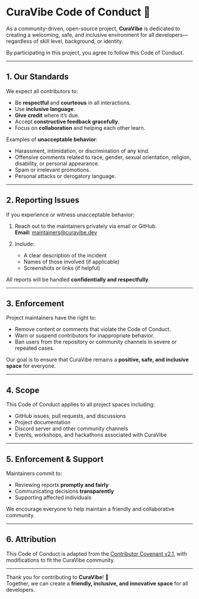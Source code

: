 # CuraVibe Code of Conduct 🧠

As a community-driven, open-source project, **CuraVibe** is dedicated to creating a welcoming, safe, and inclusive environment for all developers—regardless of skill level, background, or identity.  

By participating in this project, you agree to follow this Code of Conduct.

---

## 1. Our Standards

We expect all contributors to:

- Be **respectful** and **courteous** in all interactions.
- Use **inclusive language**.
- **Give credit** where it’s due.
- Accept **constructive feedback gracefully**.
- Focus on **collaboration** and helping each other learn.

Examples of **unacceptable behavior**:

- Harassment, intimidation, or discrimination of any kind.
- Offensive comments related to race, gender, sexual orientation, religion, disability, or personal appearance.
- Spam or irrelevant promotions.
- Personal attacks or derogatory language.

---

## 2. Reporting Issues

If you experience or witness unacceptable behavior:

1. Reach out to the maintainers privately via email or GitHub.  
   **Email:** [maintainers@curavibe.dev](mailto:maintainers@curavibe.dev)

2. Include:
   - A clear description of the incident
   - Names of those involved (if applicable)
   - Screenshots or links (if helpful)

All reports will be handled **confidentially and respectfully**.

---

## 3. Enforcement

Project maintainers have the right to:

- Remove content or comments that violate the Code of Conduct.
- Warn or suspend contributors for inappropriate behavior.
- Ban users from the repository or community channels in severe or repeated cases.

Our goal is to ensure that CuraVibe remains a **positive, safe, and inclusive space** for everyone.

---

## 4. Scope

This Code of Conduct applies to all project spaces including:

- GitHub issues, pull requests, and discussions
- Project documentation
- Discord server and other community channels
- Events, workshops, and hackathons associated with CuraVibe

---

## 5. Enforcement & Support

Maintainers commit to:

- Reviewing reports **promptly and fairly**
- Communicating decisions **transparently**
- Supporting affected individuals

We encourage everyone to help maintain a friendly and collaborative community.

---

## 6. Attribution

This Code of Conduct is adapted from the [Contributor Covenant v2.1](https://www.contributor-covenant.org/version/2/1/code_of_conduct/), with modifications to fit the CuraVibe community.

---

Thank you for contributing to **CuraVibe**! 💜  
Together, we can create a **friendly, inclusive, and innovative space** for all developers.
